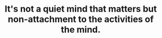 ---
title: It's not a quiet mind that matters but non-attachment to the activities of the mind.
tags: buddhism acceptance
star: true
---